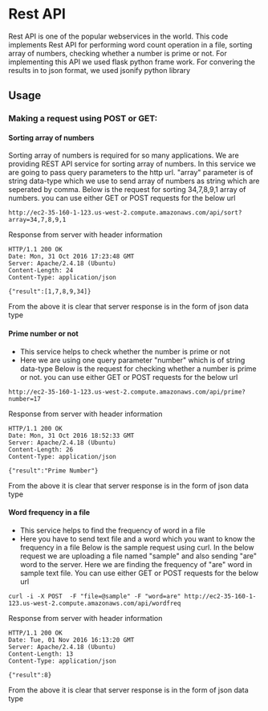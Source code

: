 Rest API
=======

Rest API is one of the popular webservices in the world. This code implements Rest API for performing word count operation in a file, sorting array of numbers, checking whether a number is prime or not.
For implementing this API we used flask python frame work. For convering the results in to json format, we used jsonify python library

Usage
-----

### Making a request using POST or GET: ###

#### Sorting array of numbers ####
Sorting array of numbers is required for so many applications. We are providing REST API service for sorting array of numbers.
In this service we are going to pass query parameters to the http url. "array" parameter is of string data-type which we use to send array of numbers as string which are seperated by comma.
Below is the request for sorting 34,7,8,9,1 array of numbers. you can use either GET or POST requests for the below url  
```API
http://ec2-35-160-1-123.us-west-2.compute.amazonaws.com/api/sort?array=34,7,8,9,1
```
Response from server with header information
```Result
HTTP/1.1 200 OK
Date: Mon, 31 Oct 2016 17:23:48 GMT
Server: Apache/2.4.18 (Ubuntu)
Content-Length: 24
Content-Type: application/json

{"result":[1,7,8,9,34]}

```
From the above it is clear that server response is in the form of json data type
#### Prime number or not ####
* This service helps to check whether the number is prime or not
* Here we are using one query parameter "number" which is of string data-type
Below is the request for checking whether a number is prime or not. you can use either GET or POST requests for the below url
```API
http://ec2-35-160-1-123.us-west-2.compute.amazonaws.com/api/prime?number=17
```
Response from server with header information
```Result
HTTP/1.1 200 OK
Date: Mon, 31 Oct 2016 18:52:33 GMT
Server: Apache/2.4.18 (Ubuntu)
Content-Length: 26
Content-Type: application/json

{"result":"Prime Number"}
```
From the above it is clear that server response is in the form of json data type
#### Word frequency in a file ####
* This service helps to find the frequency of word in a file
* Here you have to send text file and a word which you want to know the frequency in a file 
Below is the sample request using curl. In the below request we are uploading a file named  "sample" and also sending "are" word to the server. Here we are finding the frequency of "are" word in sample text file. You can use either GET or POST requests for the below url
```API
curl -i -X POST  -F "file=@sample" -F "word=are" http://ec2-35-160-1-123.us-west-2.compute.amazonaws.com/api/wordfreq
```
Response from server  with header information
```Result
HTTP/1.1 200 OK
Date: Tue, 01 Nov 2016 16:13:20 GMT
Server: Apache/2.4.18 (Ubuntu)
Content-Length: 13
Content-Type: application/json

{"result":8}
```
From the above it is clear that server response is in the form of json data type
